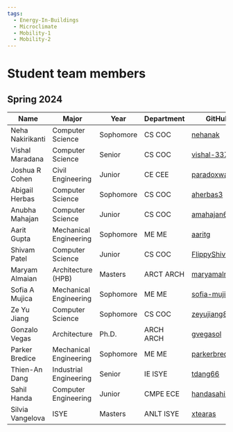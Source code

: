 ```yaml
---
tags:
  - Energy-In-Buildings
  - Microclimate
  - Mobility-1
  - Mobility-2
---
```


# Student team members

## Spring 2024

| Name | Major | Year | Department | GitHub | Topic Area |
|------|-------|------|------------|--------|------------|
| Neha Nakirikanti | Computer Science | Sophomore | CS COC | [nehanak](https://github.com/nehanak) | Mobility-1 |
| Vishal Maradana | Computer Science | Senior | CS COC | [vishal-337](https://github.com/vishal-337) | Mobility-1 |
| Joshua R Cohen | Civil Engineering | Junior | CE CEE | [paradoxwalk](https://github.com/paradoxwalk) | Mobility-1 |
| Abigail Herbas | Computer Science | Sophomore | CS COC | [aherbas3](https://github.com/aherbas3) | Energy In Building |
| Anubha Mahajan | Computer Science | Junior | CS COC | [amahajan68](https://github.com/amahajan68) | Energy In Building |
| Aarit Gupta | Mechanical Engineering | Sophomore | ME ME | [aaritg](https://github.com/aaritg) | Energy In Building |
| Shivam Patel | Computer Science | Junior | CS COC | [FlippyShivam](https://github.com/FlippyShivam) | Energy In Building |
| Maryam Almaian | Architecture (HPB) | Masters | ARCT ARCH | [maryamalmaian](https://github.com/maryamalmaian) | Microclimate |
| Sofia A Mujica | Mechanical Engineering | Sophomore | ME ME | [sofia-mujica](https://github.com/sofia-mujica) | Microclimate |
| Ze Yu Jiang | Computer Science | Sophomore | CS COC | [zeyujiang8800](https://github.com/zeyujiang8800) | Microclimate |
| Gonzalo Vegas  | Architecture | Ph.D. | ARCH ARCH | [gvegasol](https://github.com/gvegasol) | Mobility-2 |
| Parker  Bredice | Mechanical Engineering | Sophomore | ME ME | [parkerbredice](https://github.com/parkerbredice) | Mobility-2 |
| Thien-An Dang | Industrial Engineering | Senior | IE ISYE | [tdang66](https://github.com/tdang66) | Mobility-2 |
| Sahil Handa | Computer Engineering | Junior | CMPE ECE | [handasahil](https://github.com/handasahil) | Mobility-2 |
| Silvia Vangelova | ISYE | Masters | ANLT ISYE | [xtearas](https://github.com/xtearas) | Advisor |
